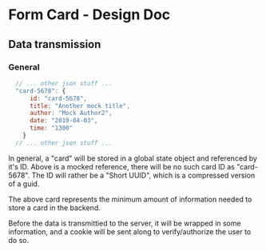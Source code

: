 # Form Card - Design Doc

## Data transmission

### General

```javascript
  // ... other json stuff ...
  "card-5678": {
      id: "card-5678",
      title: "Another mock title",
      author: "Mock Author2",
      date: "2019-04-03",
      time: "1300"
    }
  // ... other json stuff ...
```
In general, a "card" will be stored in a global state object and referenced by it's ID.
Above is a mocked reference, there will be no such card ID as "card-5678". The ID will rather
be a "Short UUID", which is a compressed version of a guid. 

The above card represents the minimum amount of information needed to store a card in the backend.

Before the data is transmittied to the server, it will be wrapped in some information, and a cookie
will be sent along to verify/authorize the user to do so.

